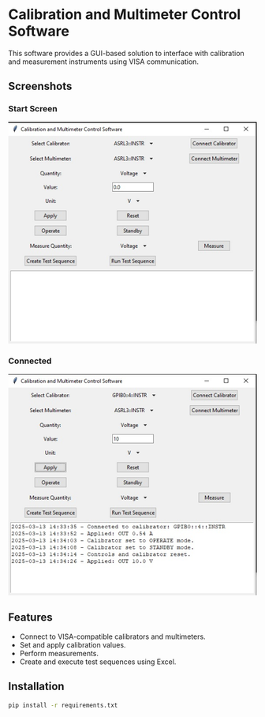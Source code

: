 # Calibration and Multimeter Control Software

This software provides a GUI-based solution to interface with calibration and measurement instruments using VISA communication.

## Screenshots

### Start Screen

![AutoCalFlukeTest](assets/Controller_GUI.jpg)

### Connected

![AutoCalFlukeTest](assets/Controller_GUI_Connected_testing.jpg)
## Features
- Connect to VISA-compatible calibrators and multimeters.
- Set and apply calibration values.
- Perform measurements.
- Create and execute test sequences using Excel.

## Installation
```bash
pip install -r requirements.txt
